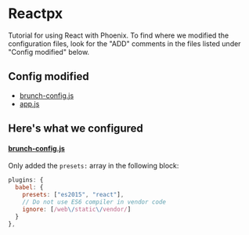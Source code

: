 # Reactpx

Tutorial for using React with Phoenix.  To find where we modified the configuration files, look for the "ADD" comments in the files listed under "Config modified" below.

## Config modified
- [brunch-config.js](/brunch-config.js)
- [app.js](web/static/js/app.js)

## Here's what we configured

#### [brunch-config.js](/brunch-config.js)

Only added the `presets:` array in the following block:
```javascript
plugins: {
  babel: {
    presets: ["es2015", "react"],
    // Do not use ES6 compiler in vendor code
    ignore: [/web\/static\/vendor/]
  }
},
```
